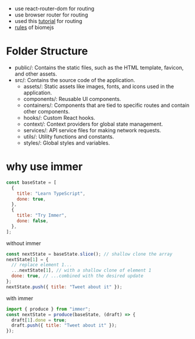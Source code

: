 - use react-router-dom for routing
- use browser router for routing
- used this [tutorial](https://www.youtube.com/watch?v=Ul3y1LXxzdU&ab_channel=WebDevSimplified) for routing
- [rules](https://biomejs.dev/linter/rules/) of biomejs
# Folder Structure

- public/: Contains the static files, such as the HTML template, favicon, and other assets.
- src/: Contains the source code of the application.
  - assets/: Static assets like images, fonts, and icons used in the application.
  - components/: Reusable UI components.
  - containers/: Components that are tied to specific routes and contain other components.
  - hooks/: Custom React hooks.
  - context/: Context providers for global state management.
  - services/: API service files for making network requests.
  - utils/: Utility functions and constants.
  - styles/: Global styles and variables.

# why use immer

```js
const baseState = [
  {
    title: "Learn TypeScript",
    done: true,
  },
  {
    title: "Try Immer",
    done: false,
  },
];
```

without immer

```js
const nextState = baseState.slice(); // shallow clone the array
nextState[1] = {
  // replace element 1...
  ...nextState[1], // with a shallow clone of element 1
  done: true, // ...combined with the desired update
};
nextState.push({ title: "Tweet about it" });
```

with immer

```js
import { produce } from "immer";
const nextState = produce(baseState, (draft) => {
  draft[1].done = true;
  draft.push({ title: "Tweet about it" });
});
```
